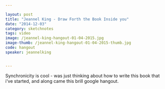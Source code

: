 ```yaml
---

layout: post
title: "Jeannel King - Draw Forth the Book Inside you"
date: "2014-12-03"
category: sketchnotes
tags: video
image: /jeannel-king-hangout-01-04-2015.jpg
image-thumb: /jeannel-king-hangout-01-04-2015-thumb.jpg
code: hangout
speaker: jeannelking


---
```


Synchronicity is cool - was just thinking about how to write this book that i've started, and along came this brill google hangout.
